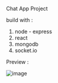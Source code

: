 Chat App Project

build with :
1. node - express
2. react
3. mongodb
4. socket.io

Preview :

![image](https://user-images.githubusercontent.com/105654058/211006932-fb6fb327-0412-4016-9e71-4ef8bdea89ef.png)
